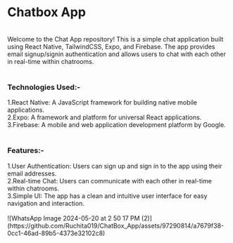 <H1>Chatbox App</H1>
<br>
Welcome to the Chat App repository! This is a simple chat application built using React Native, TailwindCSS, Expo, and Firebase. The app provides email signup/signin authentication and allows users to chat with each other in real-time within chatrooms.
<br>
<br>
<h3>Technologies Used:-</h3>
1.React Native: A JavaScript framework for building native mobile applications.<br>
2.Expo: A framework and platform for universal React applications.<br>
3.Firebase: A mobile and web application development platform by Google.<br>
<br>
<h3>Features:-</h3>
1.User Authentication: Users can sign up and sign in to the app using their email addresses.<br>
2.Real-time Chat: Users can communicate with each other in real-time within chatrooms.<br>
3.Simple UI: The app has a clean and intuitive user interface for easy navigation and interaction.<br>
<br>
![WhatsApp Image 2024-05-20 at 2 50 17 PM (2)](https://github.com/Ruchita019/ChatBox_App/assets/97290814/a7679f38-0cc1-46ad-89b5-4373e32102c8)

